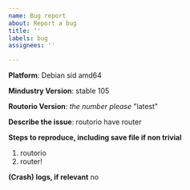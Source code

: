 ```yaml
---
name: Bug report
about: Report a bug
title: ''
labels: bug
assignees: ''

---
```


**Platform**:
Debian sid amd64

**Mindustry Version**:
stable 105

**Routorio Version**: *the number please*
"latest"

**Describe the issue**:
routorio have router

**Steps to reproduce, including save file if non trivial**
1. routorio
2. router!

**(Crash) logs, if relevant**
no
